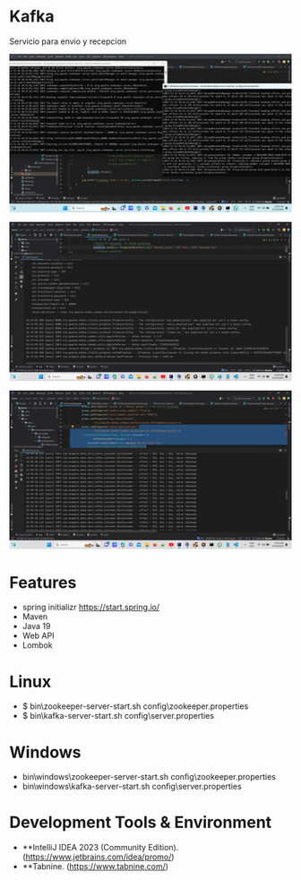 # Kafka
Servicio para envio y recepcion



![userrolemembership1](https://github.com/choquidownn25/kafka/blob/main/img/console.jpg)

![userrolemembership2](https://github.com/choquidownn25/kafka/blob/main/img/producer.jpg)

![userrolemembership3](https://github.com/choquidownn25/kafka/blob/main/img/consumer.jpg)

# Features

- spring initializr https://start.spring.io/
- Maven
- Java 19
- Web API 
- Lombok

#  Linux
- $ bin\zookeeper-server-start.sh config\zookeeper.properties
- $ bin\kafka-server-start.sh config\server.properties

#  Windows
- bin\windows\zookeeper-server-start.sh config\zookeeper.properties
- bin\windows\kafka-server-start.sh config\server.properties


# Development Tools & Environment

- **IntelliJ IDEA 2023 (Community Edition). (https://www.jetbrains.com/idea/promo/)
- **Tabnine. (https://www.tabnine.com/)